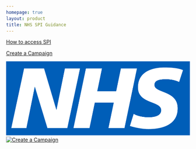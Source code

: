 ```yaml
---
homepage: true
layout: product
title: NHS SPI Guidance
---
```


[How to access SPI](./how-to-access-spi)

[Create a Campaign](./create-a-campaign)

[![How to access SPI](./assets/images/how-to-access-spi.png)](./how-to-access-spi)
[![Create a Campaign](./assets/images/create-a-campaign.png)](./create-a-campaign)
